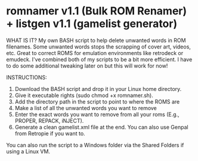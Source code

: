 # romnamer v1.1 (Bulk ROM Renamer) + listgen v1.1 (gamelist generator)

WHAT IS IT?
My own BASH script to help delete unwanted words in ROM filenames. Some unwanted words stops the scrapping of cover art, videos, etc. Great to correct ROMS for emulation environments like retrodeck or emudeck. I've combined both of my scripts to be a bit more efficient. I have to do some additional tweaking later on but this will work for now!

INSTRUCTIONS:
1. Download the BASH script and drop it in your Linux home directory.
2. Give it executable rights (sudo chmod +x romnamer.sh).
3. Add the directory path in the script to point to where the ROMS are
4. Make a list of all the unwanted words you want to remove
5. Enter the exact words you want to remove from all your roms (E.g., PROPER, REPACK, iNJECT).
6. Generate a clean gamelist.xml file at the end. You can also use Genpal from Retropie if you want to.

You can also run the script to a Windows folder via the Shared Folders if using a Linux VM.
